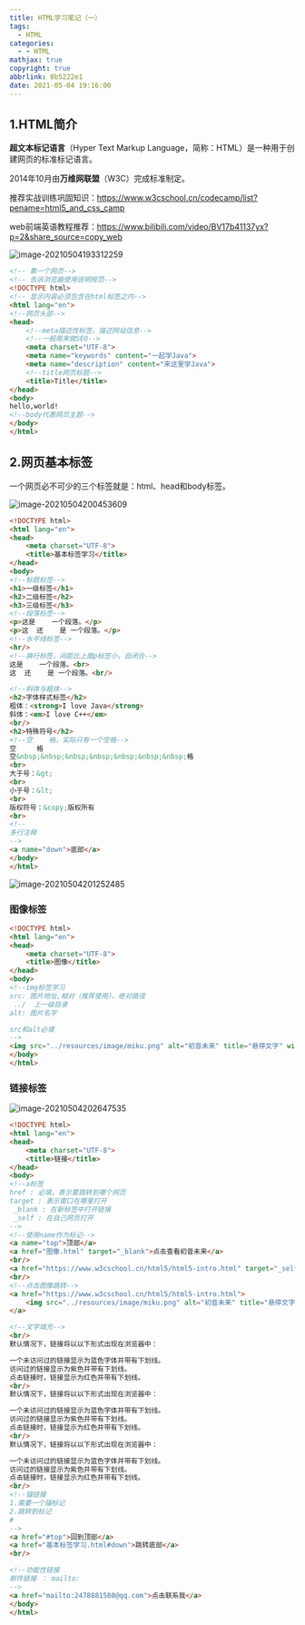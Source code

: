 ```yaml
---
title: HTML学习笔记（一）
tags:
  - HTML
categories:
  - - HTML
mathjax: true
copyright: true
abbrlink: 8b5222e1
date: 2021-05-04 19:16:00
---
```


## 1.HTML简介

**超文本标记语言**（Hyper Text Markup Language，简称：HTML）是一种用于创建网页的标准标记语言。

2014年10月由**万维网联盟**（W3C）完成标准制定。

<!--more-->

推荐实战训练巩固知识：https://www.w3cschool.cn/codecamp/list?pename=html5_and_css_camp

web前端英语教程推荐：https://www.bilibili.com/video/BV17b41137yx?p=2&share_source=copy_web

![image-20210504193312259](https://gitee.com/grant1499/blog-pic/raw/master/img/202110232048642.png)

```html
<!-- 第一个网页-->
<!-- 告诉浏览器使用说明规范-->
<!DOCTYPE html>
<!-- 显示内容必须包含在html标签之内-->
<html lang="en">
<!--网页头部-->
<head>
    <!--meta描述性标签，描述网站信息-->
    <!--一般用来做SEO-->
    <meta charset="UTF-8">
    <meta name="keywords" content="一起学Java">
    <meta name="description" content="来这里学Java">
    <!--title网页标题-->
    <title>Title</title>
</head>
<body>
hello,world!
<!--body代表网页主题-->
</body>
</html>
```

## 2.网页基本标签

一个网页必不可少的三个标签就是：html、head和body标签。

![image-20210504200453609](https://gitee.com/grant1499/blog-pic/raw/master/img/202110232048688.png)

```html
<!DOCTYPE html>
<html lang="en">
<head>
    <meta charset="UTF-8">
    <title>基本标签学习</title>
</head>
<body>
<!--标题标签-->
<h1>一级标签</h1>
<h2>二级标签</h2>
<h3>三级标签</h3>
<!--段落标签-->
<p>这是    一个段落。</p>
<p>这  还    是 一个段落。</p>
<!--水平线标签-->
<hr/>
<!--换行标签，间距比上面p标签小，自闭合-->
这是    一个段落。<br>
这  还    是 一个段落。<br/>

<!--斜体与粗体-->
<h2>字体样式标签</h2>
粗体：<strong>I love Java</strong>
斜体：<em>I love C++</em>
<br/>
<h2>特殊符号</h2>
<!--空    格，实际只有一个空格-->
空     格
空&nbsp;&nbsp;&nbsp;&nbsp;&nbsp;&nbsp;&nbsp;格
<br>
大于号：&gt;
<br>
小于号：&lt;
<br>
版权符号：&copy;版权所有
<br>
<!--
多行注释
-->
<a name="down">底部</a>
</body>
</html>
```

![image-20210504201252485](https://gitee.com/grant1499/blog-pic/raw/master/img/202110232048713.png)

### 图像标签

```html
<!DOCTYPE html>
<html lang="en">
<head>
    <meta charset="UTF-8">
    <title>图像</title>
</head>
<body>
<!--img标签学习
src: 图片地址,相对（推荐使用）、绝对路径
 ../  上一级目录
alt: 图片名字

src和alt必填
-->
<img src="../resources/image/miku.png" alt="初音未来" title="悬停文字" width="500" height="800">
</body>
</html>
```

### 链接标签

![image-20210504202647535](https://gitee.com/grant1499/blog-pic/raw/master/img/202110232048736.png)

```html
<!DOCTYPE html>
<html lang="en">
<head>
    <meta charset="UTF-8">
    <title>链接</title>
</head>
<body>
<!--a标签
href : 必填，表示要跳转到哪个网页
target : 表示窗口在哪里打开
 _blank : 在新标签中打开链接
 _self : 在自己网页打开
-->
<!--使用name作为标记-->
<a name="top">顶部</a>
<a href="图像.html" target="_blank">点击查看初音未来</a>
<br/>
<a href="https://www.w3cschool.cn/html5/html5-intro.html" target="_self">点击学习html</a>
<br/>
<!--点击图像跳转-->
<a href="https://www.w3cschool.cn/html5/html5-intro.html">
    <img src="../resources/image/miku.png" alt="初音未来" title="悬停文字" width="500" height="800">
</a>

<!--文字填充-->
<br/>
默认情况下，链接将以以下形式出现在浏览器中：

一个未访问过的链接显示为蓝色字体并带有下划线。
访问过的链接显示为紫色并带有下划线。
点击链接时，链接显示为红色并带有下划线。
<br/>
默认情况下，链接将以以下形式出现在浏览器中：

一个未访问过的链接显示为蓝色字体并带有下划线。
访问过的链接显示为紫色并带有下划线。
点击链接时，链接显示为红色并带有下划线。
<br/>
默认情况下，链接将以以下形式出现在浏览器中：

一个未访问过的链接显示为蓝色字体并带有下划线。
访问过的链接显示为紫色并带有下划线。
点击链接时，链接显示为红色并带有下划线。
<br/>
<!--锚链接
1.需要一个锚标记
2.跳转到标记
#
-->
<a href="#top">回到顶部</a>
<a href="基本标签学习.html#down">跳转底部</a>
<br/>

<!--功能性链接
邮件链接 ： mailto:
-->
<a href="mailto:2478881580@qq.com">点击联系我</a>
</body>
</html>
```

